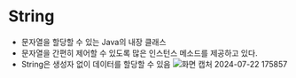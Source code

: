 # String
- 문자열을 할당할 수 있는 Java의 내장 클래스
- 문자열을 간편히 제어할 수 있도록 많은 인스턴스 메소드를 제공하고 있다.
- String은 생성자 없이 데이터를 할당할 수 있음
![화면 캡처 2024-07-22 175857](https://github.com/user-attachments/assets/e6958710-29fd-4d17-ad24-f8b3b16675bf)
